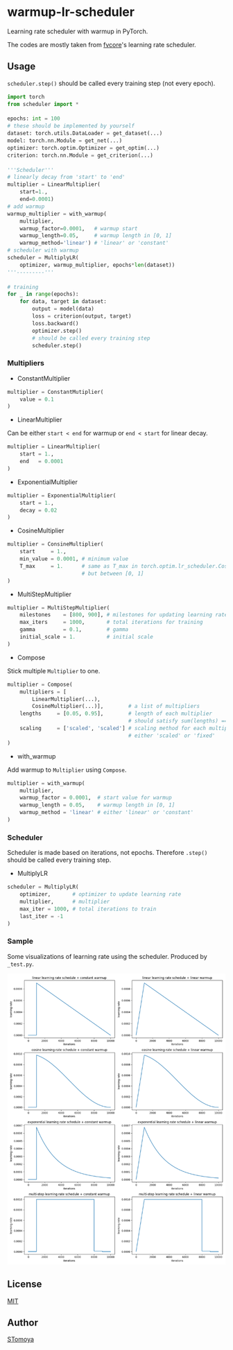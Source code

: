 
# warmup-lr-scheduler

Learning rate scheduler with warmup in PyTorch.

The codes are mostly taken from [fvcore](https://github.com/facebookresearch/fvcore)'s learning rate scheduler.

## Usage

`scheduler.step()` should be called every training step (not every epoch).

```python
import torch
from scheduler import *

epochs: int = 100
# these should be implemented by yourself
dataset: torch.utils.DataLoader = get_dataset(...)
model: torch.nn.Module = get_net(...)
optimizer: torch.optim.Optimizer = get_optim(...)
criterion: torch.nn.Module = get_criterion(...)

'''Scheduler'''
# linearly decay from 'start' to 'end'
multiplier = LinearMultiplier(
    start=1.,
    end=0.0001)
# add warmup
warmup_multiplier = with_warmup(
    multiplier,
    warmup_factor=0.0001,   # warmup start
    warmup_length=0.05,     # warmup length in [0, 1]
    warmup_method='linear') # 'linear' or 'constant'
# scheduler with warmup
scheduler = MultiplyLR(
    optimizer, warmup_multiplier, epochs*len(dataset))
'''---------'''

# training
for _ in range(epochs):
    for data, target in dataset:
        output = model(data)
        loss = criterion(output, target)
        loss.backward()
        optimizer.step()
        # should be called every training step
        scheduler.step()
```

### Multipliers

- ConstantMultiplier

```python
multiplier = ConstantMutiplier(
    value = 0.1
)
```

- LinearMultiplier

Can be either `start < end` for warmup or `end < start` for linear decay.

```python
multiplier = LinearMultiplier(
    start = 1.,
    end   = 0.0001
)
```

- ExponentialMultiplier

```python
multiplier = ExponentialMultiplier(
    start = 1.,
    decay = 0.02
)
```

- CosineMultiplier

```python
multiplier = ConsineMultiplier(
    start     = 1.,
    min_value = 0.0001, # minimum value
    T_max     = 1.      # same as T_max in torch.optim.lr_scheduler.CosineAnnealingLR
                        # but between [0, 1]
)
```

- MultiStepMultiplier

```python
multiplier = MultiStepMultiplier(
    milestones    = [800, 900], # milestones for updating learning rate in int
    max_iters     = 1000,       # total iterations for training
    gamma         = 0.1,        # gamma
    initial_scale = 1.          # initial scale
)
```

- Compose

Stick multiple `Multiplier` to one.

```python
multiplier = Compose(
    multipliers = [
        LinearMultiplier(...),
        CosineMultiplier(...)],        # a list of multipliers
    lengths     = [0.05, 0.95],        # length of each multiplier
                                       # should satisfy sum(lengths) == 1.
    scaling     = ['scaled', 'scaled'] # scaling method for each multiplier.
                                       # either 'scaled' or 'fixed'
)
```

- with_warmup

Add warmup to `Multiplier` using `Compose`.

```python
multiplier = with_warmup(
    multiplier,
    warmup_factor = 0.0001,  # start value for warmup
    warmup_length = 0.05,    # warmup length in [0, 1]
    warmup_method = 'linear' # either 'linear' or 'constant'
)
```

### Scheduler

Scheduler is made based on iterations, not epochs. Therefore `.step()` should be called every training step.

- MultiplyLR

```python
scheduler = MultiplyLR(
    optimizer,       # optimizer to update learning rate
    multiplier,      # multiplier
    max_iter = 1000, # total iterations to train
    last_iter = -1
)
```

### Sample

Some visualizations of learning rate using the scheduler.
Produced by `_test.py`.

![](lr.png)

## License

[MIT](LICENSE)

## Author

[STomoya](https://github.com/STomoya)
